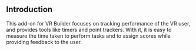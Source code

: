 ## Introduction

This add-on for VR Builder focuses on tracking performance of the VR user, and provides tools like timers and point
trackers. With it, it is easy to measure the time taken to perform tasks and to assign scores while providing feedback
to the user.
